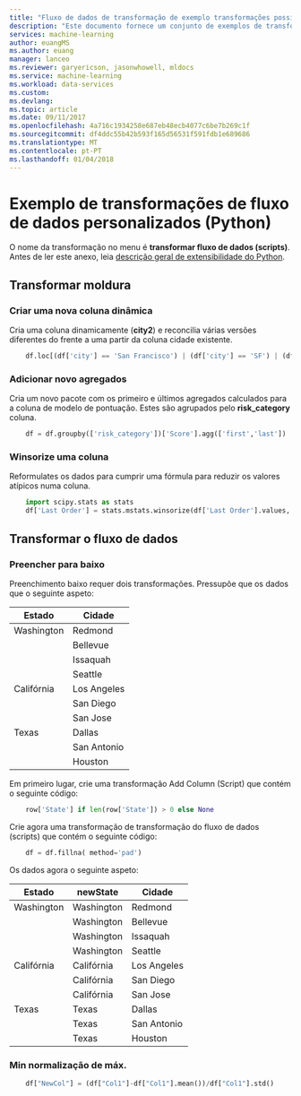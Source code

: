 ```yaml
---
title: "Fluxo de dados de transformação de exemplo transformações possíveis com a preparação de dados do Azure Machine Learning | Microsoft Docs"
description: "Este documento fornece um conjunto de exemplos de transformações de fluxo de dados de transformação possível com a preparação de dados do Azure Machine Learning"
services: machine-learning
author: euangMS
ms.author: euang
manager: lanceo
ms.reviewer: garyericson, jasonwhowell, mldocs
ms.service: machine-learning
ms.workload: data-services
ms.custom: 
ms.devlang: 
ms.topic: article
ms.date: 09/11/2017
ms.openlocfilehash: 4a716c1934258e687eb48ecb4077c6be7b269c1f
ms.sourcegitcommit: df4ddc55b42b593f165d56531f591fdb1e689686
ms.translationtype: MT
ms.contentlocale: pt-PT
ms.lasthandoff: 01/04/2018
---
```

# <a name="sample-of-custom-data-flow-transforms-python"></a>Exemplo de transformações de fluxo de dados personalizados (Python) 
O nome da transformação no menu é **transformar fluxo de dados (scripts)**. Antes de ler este anexo, leia [descrição geral de extensibilidade do Python](data-prep-python-extensibility-overview.md).

## <a name="transform-frame"></a>Transformar moldura
### <a name="create-a-new-column-dynamically"></a>Criar uma nova coluna dinâmica 
Cria uma coluna dinamicamente (**city2**) e reconcilia várias versões diferentes do frente a uma partir da coluna cidade existente.
```python
    df.loc[(df['city'] == 'San Francisco') | (df['city'] == 'SF') | (df['city'] == 'S.F.') | (df['city'] == 'SAN FRANCISCO'), 'city2'] = 'San Francisco'
```

### <a name="add-new-aggregates"></a>Adicionar novo agregados
Cria um novo pacote com os primeiro e últimos agregados calculados para a coluna de modelo de pontuação. Estes são agrupados pelo **risk_category** coluna.
```python
    df = df.groupby(['risk_category'])['Score'].agg(['first','last'])
```
### <a name="winsorize-a-column"></a>Winsorize uma coluna 
Reformulates os dados para cumprir uma fórmula para reduzir os valores atípicos numa coluna.
```python
    import scipy.stats as stats
    df['Last Order'] = stats.mstats.winsorize(df['Last Order'].values, limits=0.4)
```

## <a name="transform-data-flow"></a>Transformar o fluxo de dados
### <a name="fill-down"></a>Preencher para baixo 
Preenchimento baixo requer dois transformações. Pressupõe que os dados que o seguinte aspeto:


|Estado         |Cidade       |
|--------------|-----------|
|Washington    |Redmond    |
|              |Bellevue   |
|              |Issaquah   |
|              |Seattle    |
|Califórnia    |Los Angeles|
|              |San Diego  |
|              |San Jose   |
|Texas         |Dallas     |
|              |San Antonio|
|              |Houston    |

Em primeiro lugar, crie uma transformação Add Column (Script) que contém o seguinte código:
```python
    row['State'] if len(row['State']) > 0 else None
```
Crie agora uma transformação de transformação do fluxo de dados (scripts) que contém o seguinte código:
```python
    df = df.fillna( method='pad')
```

Os dados agora o seguinte aspeto:

|Estado         |newState         |Cidade       |
|--------------|--------------|-----------|
|Washington    |Washington    |Redmond    |
|              |Washington    |Bellevue   |
|              |Washington    |Issaquah   |
|              |Washington    |Seattle    |
|Califórnia    |Califórnia    |Los Angeles|
|              |Califórnia    |San Diego  |
|              |Califórnia    |San Jose   |
|Texas         |Texas         |Dallas     |
|              |Texas         |San Antonio|
|              |Texas         |Houston    |


### <a name="min-max-normalization"></a>Min normalização de máx.
```python
    df["NewCol"] = (df["Col1"]-df["Col1"].mean())/df["Col1"].std()
```